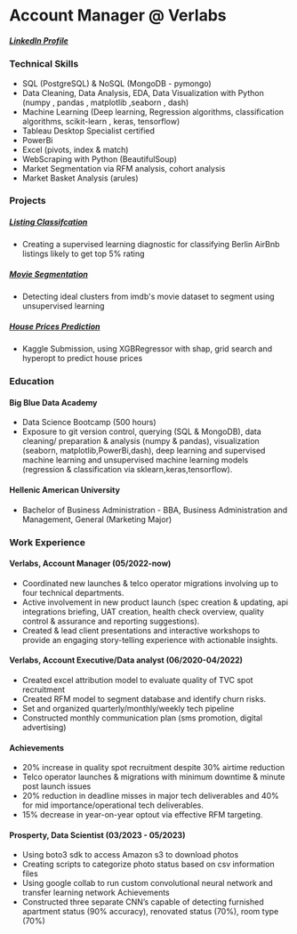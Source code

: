 # Account Manager @ Verlabs
##### [LinkedIn Profile](https://www.linkedin.com/in/nikolasmargos/)

### Technical Skills

- SQL (PostgreSQL) & NoSQL (MongoDB - pymongo)
- Data Cleaning, Data Analysis, EDA, Data Visualization with Python (numpy , pandas , matplotlib ,seaborn , dash)
- Machine Learning (Deep learning, Regression algorithms, classification algorithms, scikit-learn , keras, tensorflow)
- Tableau Desktop Specialist certified
- PowerBi
- Excel (pivots, index & match) 
- WebScraping with Python (BeautifulSoup)
- Market Segmentation via RFM analysis, cohort analysis
- Market Basket Analysis (arules)

### Projects 

##### [Listing Classifcation](https://github.com/NMARGOS/ListingClassification)
- Creating a supervised learning diagnostic for classifying Berlin AirBnb listings likely to get top 5% rating

##### [Movie Segmentation](https://github.com/NMARGOS/UnsupervisedMovieSegmentation)
- Detecting ideal clusters from imdb's movie dataset to segment using unsupervised learning

##### [House Prices Prediction](https://github.com/NMARGOS/HousePricePrediction)
- Kaggle Submission, using XGBRegressor with shap, grid search and hyperopt to predict house prices


### Education

#### Big Blue Data Academy 

- Data Science Bootcamp (500 hours)
- Exposure to git version control, querying (SQL & MongoDB), data cleaning/ preparation & analysis (numpy & pandas), visualization (seaborn, matplotlib,PowerBi,dash), deep learning and supervised machine learning and unsupervised machine learning models (regression & classification via sklearn,keras,tensorflow).

#### Hellenic American University

- Bachelor of Business Administration - BBA, Business Administration and Management, General (Marketing Major)

### Work Experience

#### Verlabs, Account Manager (05/2022-now)

- Coordinated new launches & telco operator migrations involving up to four technical departments.
- Active involvement in new product launch (spec creation & updating, api integrations briefing, UAT creation, health check overview, quality control & assurance and reporting suggestions).
- Created & lead client presentations and interactive workshops to provide an engaging story-telling experience with actionable insights.

#### Verlabs, Account Executive/Data analyst (06/2020-04/2022)

- Created excel attribution model to evaluate quality of TVC spot recruitment
- Created RFM model to segment database and identify churn risks. 
- Set and organized quarterly/monthly/weekly tech pipeline
- Constructed monthly communication plan (sms promotion, digital advertising)

#### Achievements 

- 20% increase in quality spot recruitment despite 30% airtime reduction 
- Telco operator launches & migrations with minimum downtime & minute post launch issues
- 20% reduction in deadline misses in major tech deliverables and 40% for mid importance/operational tech deliverables. 
- 15% decrease in year-on-year optout via effective RFM targeting.

#### Prosperty, Data Scientist (03/2023 - 05/2023)

- Using boto3 sdk to access Amazon s3 to download photos
- Creating scripts to categorize photo status based on csv information files
- Using google collab to run custom convolutional neural network and transfer learning network Achievements 
- Constructed three separate CNN’s capable of detecting furnished apartment status (90% accuracy), renovated status (70%), room type (70%)

